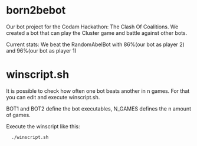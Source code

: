 # born2bebot
Our bot project for the Codam Hackathon: The Clash Of Coalitions. We created a bot that can play the Cluster game and battle against other bots.

Current stats:
We beat the RandomAbelBot with 86%(our bot as player 2) and 96%(our bot as player 1)

# winscript.sh
It is possible to check how often one bot beats another in n games. For that you can edit and execute winscript.sh.

BOT1 and BOT2 define the bot executables, N_GAMES defines the n amount of games.

Execute the winscript like this:

```
  ./winscript.sh
```
